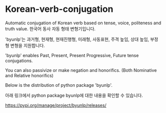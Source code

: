 # Korean-verb-conjugation
Automatic conjugation of Korean verb based on tense, voice, politeness and truth value.
한국어 동사 자동 형태 변형기입니다. 


'byunlp'는 과거형, 현재형, 현재진행형, 미래형, 사동표현, 주격 높임, 상대 높임, 부정형 변형을 지원합니다.

'byunlp' enables Past, Present, Present Progressive, Future tense conjugations. 

You can also passivize or make negation and honorifics. (Both Nominative and Relative honorifics)



Below is the distribution of python package 'byunlp'.

아래 링크에서 python package byunlp에 대한 내용을 확인할 수 있습니다. 

https://pypi.org/manage/project/byunlp/releases/

